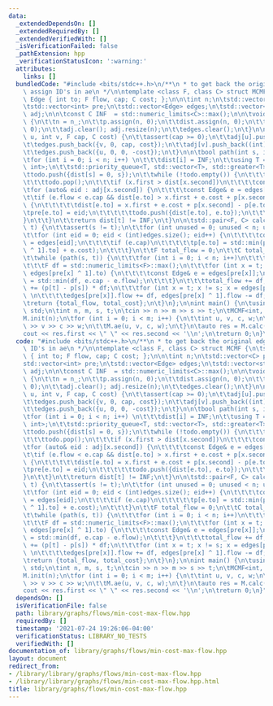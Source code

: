 ```yaml
---
data:
  _extendedDependsOn: []
  _extendedRequiredBy: []
  _extendedVerifiedWith: []
  _isVerificationFailed: false
  _pathExtension: hpp
  _verificationStatusIcon: ':warning:'
  attributes:
    links: []
  bundledCode: "#include <bits/stdc++.h>\n/**\n * to get back the original edges,\
    \ assign ID's in ae\n */\n\ntemplate <class F, class C> struct MCMF {\n\tstruct\
    \ Edge { int to; F flow, cap; C cost; };\n\n\tint n;\n\tstd::vector<C> p, dist;\n\
    \tstd::vector<int> pre;\n\tstd::vector<Edge> edges;\n\tstd::vector<std::vector<int>>\
    \ adj;\n\n\tconst C INF  = std::numeric_limits<C>::max();\n\n\tvoid init(int n_)\
    \ {\n\t\tn = n_;\n\t\tp.assign(n, 0);\n\t\tdist.assign(n, 0);\n\t\tpre.assign(n,\
    \ 0);\n\t\tadj.clear(); adj.resize(n);\n\t\tedges.clear();\n\t}\n\n\tvoid ae(int\
    \ u, int v, F cap, C cost) {\n\t\tassert(cap >= 0);\n\t\tadj[u].push_back((int)edges.size());\n\
    \t\tedges.push_back({v, 0, cap, cost});\n\t\tadj[v].push_back((int)edges.size());\n\
    \t\tedges.push_back({u, 0, 0, -cost});\n\t}\n\n\tbool path(int s, int t) {\n\t\
    \tfor (int i = 0; i < n; i++) \n\t\t\tdist[i] = INF;\n\t\tusing T = std::pair<C,\
    \ int>;\n\t\tstd::priority_queue<T, std::vector<T>, std::greater<T>> todo;\n\t\
    \ttodo.push({dist[s] = 0, s});\n\t\twhile (!todo.empty()) {\n\t\t\tT x = todo.top();\n\
    \t\t\ttodo.pop();\n\t\t\tif (x.first > dist[x.second])\n\t\t\t\tcontinue;\n\t\t\
    \tfor (auto& eid : adj[x.second]) {\n\t\t\t\tconst Edge& e = edges[eid];\n\t\t\
    \t\tif (e.flow < e.cap && dist[e.to] > x.first + e.cost + p[x.second] - p[e.to])\
    \ {\n\t\t\t\t\tdist[e.to] = x.first + e.cost + p[x.second] - p[e.to];\n\t\t\t\t\
    \tpre[e.to] = eid;\n\t\t\t\t\ttodo.push({dist[e.to], e.to});\n\t\t\t\t}\n\t\t\t\
    }\n\t\t}\n\t\treturn dist[t] != INF;\n\t}\n\n\tstd::pair<F, C> calc(int s, int\
    \ t) {\n\t\tassert(s != t);\n\t\tfor (int unused = 0; unused < n; unused++)\n\t\
    \t\tfor (int eid = 0; eid < (int)edges.size(); eid++) {\n\t\t\t\tconst Edge& e\
    \ = edges[eid];\n\t\t\t\tif (e.cap)\n\t\t\t\t\tp[e.to] = std::min(p[e.to], p[edges[eid\
    \ ^ 1].to] + e.cost);\n\t\t\t}\n\t\tF total_flow = 0;\n\t\tC total_cost = 0;\n\
    \t\twhile (path(s, t)) {\n\t\t\tfor (int i = 0; i < n; i++)\n\t\t\t\tp[i] += dist[i];\n\
    \t\t\tF df = std::numeric_limits<F>::max();\n\t\t\tfor (int x = t; x != s; x =\
    \ edges[pre[x] ^ 1].to) {\n\t\t\t\tconst Edge& e = edges[pre[x]];\n\t\t\t\tdf\
    \ = std::min(df, e.cap - e.flow);\n\t\t\t}\n\t\t\ttotal_flow += df;\n\t\t\ttotal_cost\
    \ += (p[t] - p[s]) * df;\n\t\t\tfor (int x = t; x != s; x = edges[pre[x] ^ 1].to)\
    \ \n\t\t\t\tedges[pre[x]].flow += df, edges[pre[x] ^ 1].flow -= df;\n\t\t}\n\t\
    \treturn {total_flow, total_cost};\n\t}\n};\n\nint main() {\n\tusing namespace\
    \ std;\n\tint n, m, s, t;\n\tcin >> n >> m >> s >> t;\n\tMCMF<int, int> M;\n\t\
    M.init(n);\n\tfor (int i = 0; i < m; i++) {\n\t\tint u, v, c, w;\n\t\tcin >> u\
    \ >> v >> c >> w;\n\t\tM.ae(u, v, c, w);\n\t}\n\tauto res = M.calc(s, t);\n\t\
    cout << res.first << \" \" << res.second << '\\n';\n\treturn 0;\n}\n"
  code: "#include <bits/stdc++.h>\n/**\n * to get back the original edges, assign\
    \ ID's in ae\n */\n\ntemplate <class F, class C> struct MCMF {\n\tstruct Edge\
    \ { int to; F flow, cap; C cost; };\n\n\tint n;\n\tstd::vector<C> p, dist;\n\t\
    std::vector<int> pre;\n\tstd::vector<Edge> edges;\n\tstd::vector<std::vector<int>>\
    \ adj;\n\n\tconst C INF  = std::numeric_limits<C>::max();\n\n\tvoid init(int n_)\
    \ {\n\t\tn = n_;\n\t\tp.assign(n, 0);\n\t\tdist.assign(n, 0);\n\t\tpre.assign(n,\
    \ 0);\n\t\tadj.clear(); adj.resize(n);\n\t\tedges.clear();\n\t}\n\n\tvoid ae(int\
    \ u, int v, F cap, C cost) {\n\t\tassert(cap >= 0);\n\t\tadj[u].push_back((int)edges.size());\n\
    \t\tedges.push_back({v, 0, cap, cost});\n\t\tadj[v].push_back((int)edges.size());\n\
    \t\tedges.push_back({u, 0, 0, -cost});\n\t}\n\n\tbool path(int s, int t) {\n\t\
    \tfor (int i = 0; i < n; i++) \n\t\t\tdist[i] = INF;\n\t\tusing T = std::pair<C,\
    \ int>;\n\t\tstd::priority_queue<T, std::vector<T>, std::greater<T>> todo;\n\t\
    \ttodo.push({dist[s] = 0, s});\n\t\twhile (!todo.empty()) {\n\t\t\tT x = todo.top();\n\
    \t\t\ttodo.pop();\n\t\t\tif (x.first > dist[x.second])\n\t\t\t\tcontinue;\n\t\t\
    \tfor (auto& eid : adj[x.second]) {\n\t\t\t\tconst Edge& e = edges[eid];\n\t\t\
    \t\tif (e.flow < e.cap && dist[e.to] > x.first + e.cost + p[x.second] - p[e.to])\
    \ {\n\t\t\t\t\tdist[e.to] = x.first + e.cost + p[x.second] - p[e.to];\n\t\t\t\t\
    \tpre[e.to] = eid;\n\t\t\t\t\ttodo.push({dist[e.to], e.to});\n\t\t\t\t}\n\t\t\t\
    }\n\t\t}\n\t\treturn dist[t] != INF;\n\t}\n\n\tstd::pair<F, C> calc(int s, int\
    \ t) {\n\t\tassert(s != t);\n\t\tfor (int unused = 0; unused < n; unused++)\n\t\
    \t\tfor (int eid = 0; eid < (int)edges.size(); eid++) {\n\t\t\t\tconst Edge& e\
    \ = edges[eid];\n\t\t\t\tif (e.cap)\n\t\t\t\t\tp[e.to] = std::min(p[e.to], p[edges[eid\
    \ ^ 1].to] + e.cost);\n\t\t\t}\n\t\tF total_flow = 0;\n\t\tC total_cost = 0;\n\
    \t\twhile (path(s, t)) {\n\t\t\tfor (int i = 0; i < n; i++)\n\t\t\t\tp[i] += dist[i];\n\
    \t\t\tF df = std::numeric_limits<F>::max();\n\t\t\tfor (int x = t; x != s; x =\
    \ edges[pre[x] ^ 1].to) {\n\t\t\t\tconst Edge& e = edges[pre[x]];\n\t\t\t\tdf\
    \ = std::min(df, e.cap - e.flow);\n\t\t\t}\n\t\t\ttotal_flow += df;\n\t\t\ttotal_cost\
    \ += (p[t] - p[s]) * df;\n\t\t\tfor (int x = t; x != s; x = edges[pre[x] ^ 1].to)\
    \ \n\t\t\t\tedges[pre[x]].flow += df, edges[pre[x] ^ 1].flow -= df;\n\t\t}\n\t\
    \treturn {total_flow, total_cost};\n\t}\n};\n\nint main() {\n\tusing namespace\
    \ std;\n\tint n, m, s, t;\n\tcin >> n >> m >> s >> t;\n\tMCMF<int, int> M;\n\t\
    M.init(n);\n\tfor (int i = 0; i < m; i++) {\n\t\tint u, v, c, w;\n\t\tcin >> u\
    \ >> v >> c >> w;\n\t\tM.ae(u, v, c, w);\n\t}\n\tauto res = M.calc(s, t);\n\t\
    cout << res.first << \" \" << res.second << '\\n';\n\treturn 0;\n}"
  dependsOn: []
  isVerificationFile: false
  path: library/graphs/flows/min-cost-max-flow.hpp
  requiredBy: []
  timestamp: '2021-07-24 19:26:06-04:00'
  verificationStatus: LIBRARY_NO_TESTS
  verifiedWith: []
documentation_of: library/graphs/flows/min-cost-max-flow.hpp
layout: document
redirect_from:
- /library/library/graphs/flows/min-cost-max-flow.hpp
- /library/library/graphs/flows/min-cost-max-flow.hpp.html
title: library/graphs/flows/min-cost-max-flow.hpp
---
```

